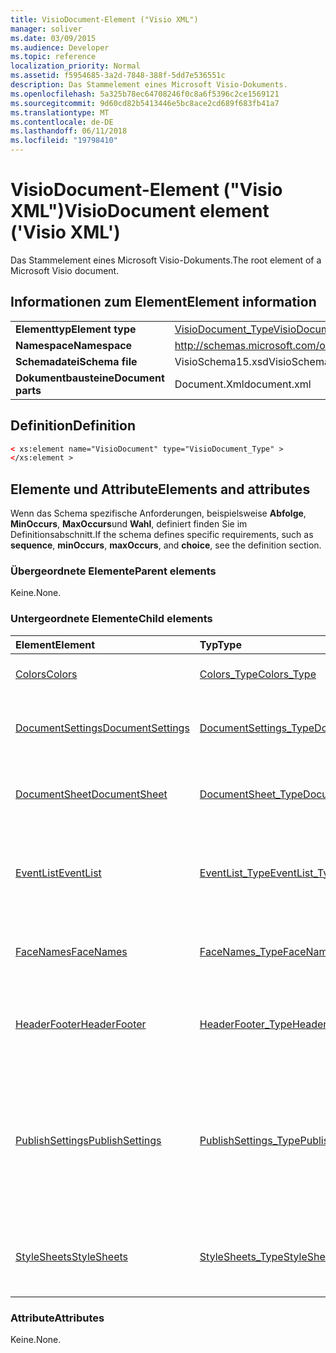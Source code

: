 ```yaml
---
title: VisioDocument-Element ("Visio XML")
manager: soliver
ms.date: 03/09/2015
ms.audience: Developer
ms.topic: reference
localization_priority: Normal
ms.assetid: f5954685-3a2d-7848-388f-5dd7e536551c
description: Das Stammelement eines Microsoft Visio-Dokuments.
ms.openlocfilehash: 5a325b78ec64708246f0c8a6f5396c2ce1569121
ms.sourcegitcommit: 9d60cd82b5413446e5bc8ace2cd689f683fb41a7
ms.translationtype: MT
ms.contentlocale: de-DE
ms.lasthandoff: 06/11/2018
ms.locfileid: "19798410"
---
```

# <a name="visiodocument-element-visio-xml"></a><span data-ttu-id="a1dae-103">VisioDocument-Element ("Visio XML")</span><span class="sxs-lookup"><span data-stu-id="a1dae-103">VisioDocument element ('Visio XML')</span></span>

<span data-ttu-id="a1dae-104">Das Stammelement eines Microsoft Visio-Dokuments.</span><span class="sxs-lookup"><span data-stu-id="a1dae-104">The root element of a Microsoft Visio document.</span></span>
  
## <a name="element-information"></a><span data-ttu-id="a1dae-105">Informationen zum Element</span><span class="sxs-lookup"><span data-stu-id="a1dae-105">Element information</span></span>

|||
|:-----|:-----|
|<span data-ttu-id="a1dae-106">**Elementtyp**</span><span class="sxs-lookup"><span data-stu-id="a1dae-106">**Element type**</span></span> <br/> |[<span data-ttu-id="a1dae-107">VisioDocument_Type</span><span class="sxs-lookup"><span data-stu-id="a1dae-107">VisioDocument_Type</span></span>](visiodocument_type-complextypevisio-xml.md) <br/> |
|<span data-ttu-id="a1dae-108">**Namespace**</span><span class="sxs-lookup"><span data-stu-id="a1dae-108">**Namespace**</span></span> <br/> |http://schemas.microsoft.com/office/visio/2012/main  <br/> |
|<span data-ttu-id="a1dae-109">**Schemadatei**</span><span class="sxs-lookup"><span data-stu-id="a1dae-109">**Schema file**</span></span> <br/> |<span data-ttu-id="a1dae-110">VisioSchema15.xsd</span><span class="sxs-lookup"><span data-stu-id="a1dae-110">VisioSchema15.xsd</span></span>  <br/> |
|<span data-ttu-id="a1dae-111">**Dokumentbausteine**</span><span class="sxs-lookup"><span data-stu-id="a1dae-111">**Document parts**</span></span> <br/> |<span data-ttu-id="a1dae-112">Document.Xml</span><span class="sxs-lookup"><span data-stu-id="a1dae-112">document.xml</span></span>  <br/> |
   
## <a name="definition"></a><span data-ttu-id="a1dae-113">Definition</span><span class="sxs-lookup"><span data-stu-id="a1dae-113">Definition</span></span>

```XML
< xs:element name="VisioDocument" type="VisioDocument_Type" >
</xs:element >
```

## <a name="elements-and-attributes"></a><span data-ttu-id="a1dae-114">Elemente und Attribute</span><span class="sxs-lookup"><span data-stu-id="a1dae-114">Elements and attributes</span></span>

<span data-ttu-id="a1dae-115">Wenn das Schema spezifische Anforderungen, beispielsweise **Abfolge**, **MinOccurs**, **MaxOccurs**und **Wahl**, definiert finden Sie im Definitionsabschnitt.</span><span class="sxs-lookup"><span data-stu-id="a1dae-115">If the schema defines specific requirements, such as **sequence**, **minOccurs**, **maxOccurs**, and **choice**, see the definition section.</span></span> 
  
### <a name="parent-elements"></a><span data-ttu-id="a1dae-116">Übergeordnete Elemente</span><span class="sxs-lookup"><span data-stu-id="a1dae-116">Parent elements</span></span>

<span data-ttu-id="a1dae-117">Keine.</span><span class="sxs-lookup"><span data-stu-id="a1dae-117">None.</span></span>
  
### <a name="child-elements"></a><span data-ttu-id="a1dae-118">Untergeordnete Elemente</span><span class="sxs-lookup"><span data-stu-id="a1dae-118">Child elements</span></span>

|<span data-ttu-id="a1dae-119">**Element**</span><span class="sxs-lookup"><span data-stu-id="a1dae-119">**Element**</span></span>|<span data-ttu-id="a1dae-120">**Typ**</span><span class="sxs-lookup"><span data-stu-id="a1dae-120">**Type**</span></span>|<span data-ttu-id="a1dae-121">**Beschreibung**</span><span class="sxs-lookup"><span data-stu-id="a1dae-121">**Description**</span></span>|
|:-----|:-----|:-----|
|[<span data-ttu-id="a1dae-122">Colors</span><span class="sxs-lookup"><span data-stu-id="a1dae-122">Colors</span></span>](colors-element-visiodocument_type-complextypevisio-xml.md) <br/> |[<span data-ttu-id="a1dae-123">Colors_Type</span><span class="sxs-lookup"><span data-stu-id="a1dae-123">Colors_Type</span></span>](colors_type-complextypevisio-xml.md) <br/> |<span data-ttu-id="a1dae-124">Tabelle des Dokuments enthält.</span><span class="sxs-lookup"><span data-stu-id="a1dae-124">Contains the document's color table.</span></span>  <br/> |
|[<span data-ttu-id="a1dae-125">DocumentSettings</span><span class="sxs-lookup"><span data-stu-id="a1dae-125">DocumentSettings</span></span>](documentsettings-element-visiodocument_type-complextypevisio-xml.md) <br/> |[<span data-ttu-id="a1dae-126">DocumentSettings_Type</span><span class="sxs-lookup"><span data-stu-id="a1dae-126">DocumentSettings_Type</span></span>](documentsettings_type-complextypevisio-xml.md) <br/> |<span data-ttu-id="a1dae-127">Enthält Elemente, die dokumenteinstellungen angeben.</span><span class="sxs-lookup"><span data-stu-id="a1dae-127">Contains elements that specify document settings.</span></span>  <br/> |
|[<span data-ttu-id="a1dae-128">DocumentSheet</span><span class="sxs-lookup"><span data-stu-id="a1dae-128">DocumentSheet</span></span>](documentsheet-element-visiodocument_type-complextypevisio-xml.md) <br/> |[<span data-ttu-id="a1dae-129">DocumentSheet_Type</span><span class="sxs-lookup"><span data-stu-id="a1dae-129">DocumentSheet_Type</span></span>](documentsheet_type-complextypevisio-xml.md) <br/> |<span data-ttu-id="a1dae-130">Gibt die **ShapeSheet** -Struktur eines Dokuments an.</span><span class="sxs-lookup"><span data-stu-id="a1dae-130">Specifies a document's **ShapeSheet** structure.</span></span>  <br/> |
|[<span data-ttu-id="a1dae-131">EventList</span><span class="sxs-lookup"><span data-stu-id="a1dae-131">EventList</span></span>](eventlist-element-visiodocument_type-complextypevisio-xml.md) <br/> |[<span data-ttu-id="a1dae-132">EventList_Type</span><span class="sxs-lookup"><span data-stu-id="a1dae-132">EventList_Type</span></span>](eventlist_type-complextypevisio-xml.md) <br/> |<span data-ttu-id="a1dae-133">Enthält ein Element **EventItem** für jedes Ereignis, der ein Objekt Antworten sollen.</span><span class="sxs-lookup"><span data-stu-id="a1dae-133">Contains an **EventItem** element for each event to which an object should respond.</span></span>  <br/> |
|[<span data-ttu-id="a1dae-134">FaceNames</span><span class="sxs-lookup"><span data-stu-id="a1dae-134">FaceNames</span></span>](facenames-element-visiodocument_type-complextypevisio-xml.md) <br/> |[<span data-ttu-id="a1dae-135">FaceNames_Type</span><span class="sxs-lookup"><span data-stu-id="a1dae-135">FaceNames_Type</span></span>](facenames_type-complextypevisio-xml.md) <br/> |<span data-ttu-id="a1dae-136">Enthält eine Auflistung von **FaceName** -Elementen.</span><span class="sxs-lookup"><span data-stu-id="a1dae-136">Contains a collection of **FaceName** elements.</span></span>  <br/> |
|[<span data-ttu-id="a1dae-137">HeaderFooter</span><span class="sxs-lookup"><span data-stu-id="a1dae-137">HeaderFooter</span></span>](headerfooter-element-visiodocument_type-complextypevisio-xml.md) <br/> |[<span data-ttu-id="a1dae-138">HeaderFooter_Type</span><span class="sxs-lookup"><span data-stu-id="a1dae-138">HeaderFooter_Type</span></span>](headerfooter_type-complextypevisio-xml.md) <br/> |<span data-ttu-id="a1dae-139">Enthält Elemente für Kopf- und Fußzeile eines Dokuments.</span><span class="sxs-lookup"><span data-stu-id="a1dae-139">Contains elements for a document's header and footer.</span></span>  <br/> |
|[<span data-ttu-id="a1dae-140">PublishSettings</span><span class="sxs-lookup"><span data-stu-id="a1dae-140">PublishSettings</span></span>](publishsettings-element-visiodocument_type-complextypevisio-xml.md) <br/> |[<span data-ttu-id="a1dae-141">PublishSettings_Type</span><span class="sxs-lookup"><span data-stu-id="a1dae-141">PublishSettings_Type</span></span>](publishsettings_type-complextypevisio-xml.md) <br/> |<span data-ttu-id="a1dae-142">Gibt den Satz von Zeichenblättern, die angezeigt werden können und von Recordsets-Objekten, die in einer Zeichnung aktualisierbare sind festgelegt sind.</span><span class="sxs-lookup"><span data-stu-id="a1dae-142">Specifies the set of drawing pages that are viewable and set of recordsets that are refreshable in a drawing.</span></span>  <br/> |
|[<span data-ttu-id="a1dae-143">StyleSheets</span><span class="sxs-lookup"><span data-stu-id="a1dae-143">StyleSheets</span></span>](stylesheets-element-visiodocument_type-complextypevisio-xml.md) <br/> |[<span data-ttu-id="a1dae-144">StyleSheets_Type</span><span class="sxs-lookup"><span data-stu-id="a1dae-144">StyleSheets_Type</span></span>](stylesheets_type-complextypevisio-xml.md) <br/> |<span data-ttu-id="a1dae-145">Enthält eine Auflistung von StyleSheet-Elemente für das Dokument an.</span><span class="sxs-lookup"><span data-stu-id="a1dae-145">Contains a collection of StyleSheet elements for the document.</span></span>  <br/> |
   
### <a name="attributes"></a><span data-ttu-id="a1dae-146">Attribute</span><span class="sxs-lookup"><span data-stu-id="a1dae-146">Attributes</span></span>

<span data-ttu-id="a1dae-147">Keine.</span><span class="sxs-lookup"><span data-stu-id="a1dae-147">None.</span></span>
  

